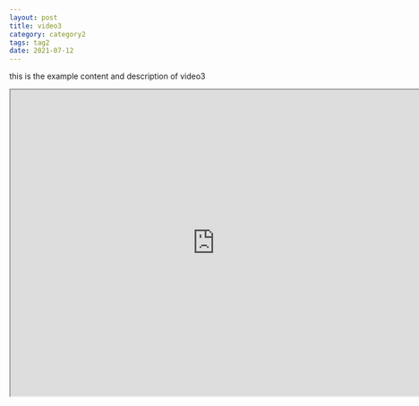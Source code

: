 ```yaml
---
layout: post
title: video3
category: category2
tags: tag2
date: 2021-07-12
---
```


this is the example content and description of video3

<div class="wise-iframe-wrapper"><iframe width="730" height="548" src="http://www.youtube.com/embed/pP9Bto5lOEQ" allowfullscreen></iframe></div>
